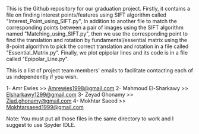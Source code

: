 This is the Github repository for our graduation project.
Firstly, it contains a file on finding interest points/features using SIFT algorithm called "Interest_Point_using_SIFT.py",
In addition to another file to match the corresponding points between a pair of images using the SIFT algorithm named "Matching_using_SIFT.py",
then we use the corresponding point to find the translation and rotation by fundamental/essential matrix using the 8-point algorithm to pick the correct translation and rotation in a file called "Essential_Matrix.py".
Finally, we plot epipolar lines and its code is in a file called "Epipolar_Line.py".

This is a list of project team members' emails to facilitate contacting each of us independently if you wish.

1- Amr Ewies >> Amrewies1998@gmail.com
2- Mahmoud El-Sharkawy >> Elsharkawy1299@gmail.com
3- Zeyad Ghonamy >> Ziad.ghonamy@gmail.com
4- Mokhtar Saeed >> Mokhtarsaeed1999@gmail.com

Note: You must put all those files in the same directory to work and I suggest to use Spyder IDLE.

